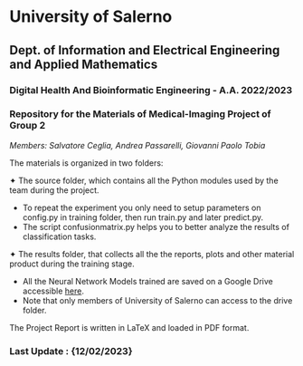 # University of Salerno
## Dept. of Information and Electrical Engineering and Applied Mathematics
### Digital Health And Bioinformatic Engineering - A.A. 2022/2023
### Repository for the Materials of Medical-Imaging Project of Group 2
_Members: Salvatore Ceglia, Andrea Passarelli, Giovanni Paolo Tobia_

The materials is organized in two folders:

✦ The source folder, which contains all the Python modules used by the team during the project.
 - To repeat the experiment you only need to setup parameters on config.py in training folder, then run train.py and later predict.py.
 - The script confusionmatrix.py helps you to better analyze the results of classification tasks.
  
✦ The results folder, that collects all the the reports, plots and other material product during the training stage.
 - All the Neural Network Models trained are saved on a Google Drive accessible [here](https://drive.google.com/drive/folders/1M7pE0aQsxerF1bJY-ez7_XhtfzAxswXE?usp=sharing).
 - Note that only members of University of Salerno can access to the drive folder.

The Project Report is written in LaTeX and loaded in PDF format. 

### Last Update : {12/02/2023}
